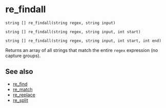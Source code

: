 # re_findall

`string [] re_findall(string regex, string input)`

`string [] re_findall(string regex, string input, int start)`

`string [] re_findall(string regex, string input, int start, int end)`

Returns an array of all strings that match the entire `regex` expression (no capture groups).

## See also

- [re_find](re_find.html)
- [re_match](re_match.html)
- [re_replace](re_replace.html)
- [re_split](re_split.html)
